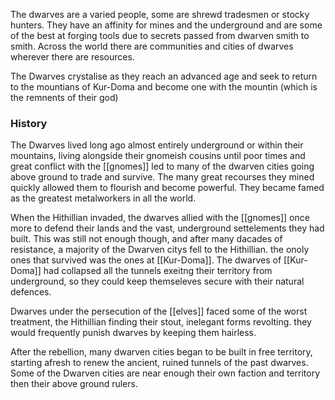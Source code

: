 The dwarves are a varied people, some are shrewd tradesmen or stocky hunters. They have an affinity for mines and the underground and are some of the best at forging tools due to secrets passed from dwarven smith to smith. Across the world there are communities and cities of dwarves wherever there are resources. 

The Dwarves crystalise as they reach an advanced age and seek to return to the mountians of Kur-Doma and become one with the mountin (which is the remnents of their god)

### History

The Dwarves lived long ago almost entirely underground or within their mountains, living alongside their gnomeish cousins until poor times and great conflict with the [[gnomes]] led to many of the dwarven cities going above ground to trade and survive. The many great recourses they mined quickly allowed them to flourish and become powerful. They became famed as the greatest metalworkers in all the world. 

When the Hithillian invaded, the dwarves allied with the [[gnomes]] once more to defend their lands and the vast, underground settelements they had built. This was still not enough though, and after many dacades of resistance, a majority of the Dwarven citys fell to the Hithillian. the onoly ones that survived was the ones at [[Kur-Doma]]. The dwarves of [[Kur-Doma]] had collapsed all the tunnels exeitng their territory from underground, so they could keep themseleves secure with their natural defences. 

Dwarves under the persecution of the [[elves]] faced some of the worst treatment, the Hithillian finding their stout, inelegant forms revolting. they would frequently punish dwarves by keeping them hairless. 

After the rebellion, many dwarven cities began to be built in free territory, starting afresh to renew the ancient, ruined tunnels of the past dwarves. Some of the Dwarven cities are near enough their own faction and territory then their above ground rulers. 


